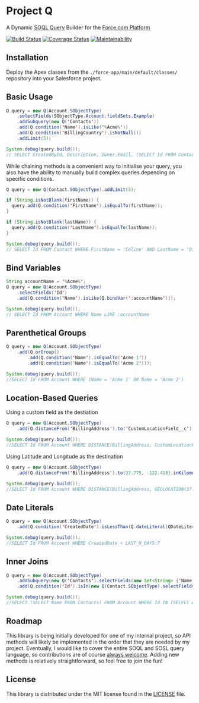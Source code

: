 # Project Q
A Dynamic [SOQL Query](https://developer.salesforce.com/docs/atlas.en-us.soql_sosl.meta/soql_sosl/sforce_api_calls_soql_sosl_intro.htm) Builder for the [Force.com Platform](https://developer.salesforce.com/docs/atlas.en-us.fundamentals.meta/fundamentals/adg_preface.htm)

 [![Build Status](https://travis-ci.com/fehays/q.svg?branch=master)](https://travis-ci.com/fehays/q)
 [![Coverage Status](https://coveralls.io/repos/github/fehays/q/badge.svg?branch=master)](https://coveralls.io/github/fehays/q?branch=master)
  [![Maintainability](https://api.codeclimate.com/v1/badges/bb48ebe88349e1272759/maintainability)](https://codeclimate.com/github/fehays/q/maintainability)

## Installation

Deploy the Apex classes from the `./force-app/main/default/classes/` repository into your Salesforce project.

## Basic Usage

```java
Q query = new Q(Account.SObjectType)
    .selectFields(SObjectType.Account.fieldSets.Example)
    .addSubquery(new Q('Contacts'))
    .add(Q.condition('Name').isLike('%Acme%'))
    .add(Q.condition('BillingCountry').isNotNull())
    .addLimit(5);

System.debug(query.build());
// SELECT CreatedById, Description, Owner.Email, (SELECT Id FROM Contacts) FROM Account WHERE Name LIKE '%Acme%' AND BillingCountry != null LIMIT 5
```

While chaining methods is a convenient way to initialise your query, you also have the ability to manually build complex queries depending on specific conditions.

```java
Q query = new Q(Contact.SObjectType).addLimit(5);

if (String.isNotBlank(firstName)) {
  query.add(Q.condition('FirstName').isEqualTo(firstName));
}

if (String.isNotBlank(lastName)) {
  query.add(Q.condition('LastName').isEqualTo(lastName));
}

System.debug(query.build());
// SELECT Id FROM Contact WHERE FirstName = 'Céline' AND LastName = 'Dion' LIMIT 5
```

## Bind Variables
```java
String accountName = '%Acme%';
Q query = new Q(Account.SObjectType)
    .selectFields('Id')
    .add(Q.condition('Name').isLike(Q.bindVar(':accountName')));

System.debug(query.build());
// SELECT Id FROM Account WHERE Name LIKE :accountName
```

## Parenthetical Groups
```java
Q query = new Q(Account.SObjectType)
    .add(Q.orGroup()
        .add(Q.condition('Name').isEqualTo('Acme 1'))
        .add(Q.condition('Name').isEqualTo('Acme 2')));

System.debug(query.build());
//SELECT Id FROM Account WHERE (Name = 'Acme 1' OR Name = 'Acme 2')
```

## Location-Based Queries

Using a custom field as the destiation
```java
Q query = new Q(Account.SObjectType)
    .add(Q.distanceFrom('BillingAddress').to('CustomLocationField__c').isLessThan(20));

System.debug(query.build());
//SELECT Id FROM Account WHERE DISTANCE(BillingAddress, CustomLocationField__c) < 20
```

Using Latitude and Longitude as the destination
```java
Q query = new Q(Account.SObjectType)
    .add(Q.distanceFrom('BillingAddress').to(37.775, -122.418).inKilometers().isLessThan(20))

System.debug(query.build());
//SELECT Id FROM Account WHERE DISTANCE(BillingAddress, GEOLOCATION(37.775, -122.418), 'km') < 20
```
## Date Literals

```java
Q query = new Q(Account.SObjectType)
    .add(Q.condition('CreatedDate').isLessThan(Q.dateLiteral(QDateLiteral.Value.LAST_N_DAYS, 7)));

System.debug(query.build());
//SELECT Id FROM Account WHERE CreatedDate < LAST_N_DAYS:7
```

## Inner Joins

```java
Q query = new Q(Account.SObjectType)
    .addSubquery(new Q('Contacts').selectFields(new Set<String> {'Name'}))
    .add(Q.condition('Id').isIn(new Q(Contact.SObjectType).selectFields(new Set<String> {'AccountId'})));

System.debug(query.build());
//SELECT (SELECT Name FROM Contacts) FROM Account WHERE Id IN (SELECT AccountId FROM Contact)
```

## Roadmap

This library is being initially developed for one of my internal project,
so API methods will likely be implemented in the order that they are
needed by my project. Eventually, I would like to cover the entire
SOQL and SOSL query language, so contributions are of course
[always welcome][contributing]. Adding new methods is relatively
straightforward, so feel free to join the fun!

[contributing]: CONTRIBUTING.md


## License

This library is distributed under the MIT license found in the [LICENSE](./LICENSE)
file.

